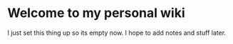 # Welcome to my personal wiki

I just set this thing up so its empty now. I hope to add notes and stuff later.

